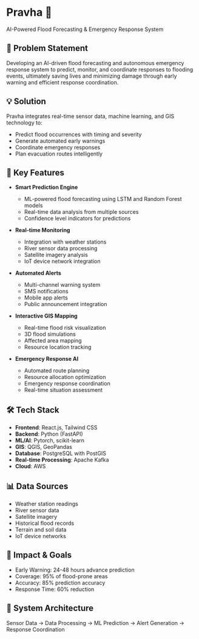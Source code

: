 # Pravha 🌊
AI-Powered Flood Forecasting & Emergency Response System

## 🎯 Problem Statement
Developing an AI-driven flood forecasting and autonomous emergency response system to predict, monitor, and coordinate responses to flooding events, ultimately saving lives and minimizing damage through early warning and efficient response coordination.

## 💡 Solution
Pravha integrates real-time sensor data, machine learning, and GIS technology to:
- Predict flood occurrences with timing and severity
- Generate automated early warnings
- Coordinate emergency responses
- Plan evacuation routes intelligently

## 🚀 Key Features
- **Smart Prediction Engine**
  - ML-powered flood forecasting using LSTM and Random Forest models
  - Real-time data analysis from multiple sources
  - Confidence level indicators for predictions

- **Real-time Monitoring**
  - Integration with weather stations
  - River sensor data processing
  - Satellite imagery analysis
  - IoT device network integration

- **Automated Alerts**
  - Multi-channel warning system
  - SMS notifications
  - Mobile app alerts
  - Public announcement integration

- **Interactive GIS Mapping**
  - Real-time flood risk visualization
  - 3D flood simulations
  - Affected area mapping
  - Resource location tracking

- **Emergency Response AI**
  - Automated route planning
  - Resource allocation optimization
  - Emergency response coordination
  - Real-time situation assessment

## 🛠️ Tech Stack
- **Frontend**: React.js, Tailwind CSS
- **Backend**: Python (FastAPI)
- **ML/AI**: Pytorch, scikit-learn
- **GIS**: QGIS, GeoPandas
- **Database**: PostgreSQL with PostGIS
- **Real-time Processing**: Apache Kafka
- **Cloud**: AWS

## 📊 Data Sources
- Weather station readings
- River sensor data
- Satellite imagery
- Historical flood records
- Terrain and soil data
- IoT device networks

## 🎯 Impact & Goals
- Early Warning: 24-48 hours advance prediction
- Coverage: 95% of flood-prone areas
- Accuracy: 85% prediction accuracy
- Response Time: 60% reduction

## 🔄 System Architecture
Sensor Data → Data Processing → ML Prediction → Alert Generation → Response Coordination

